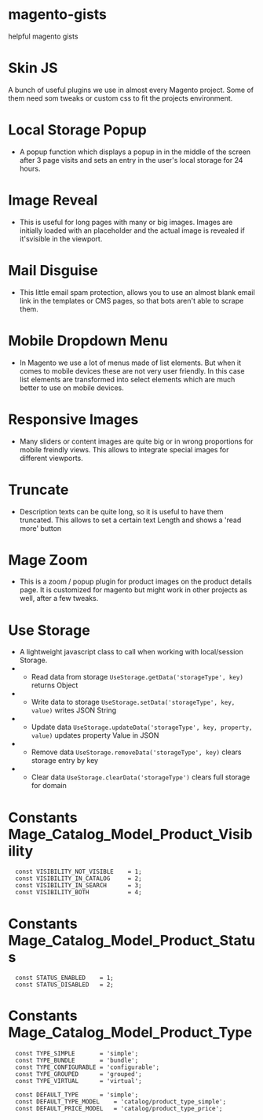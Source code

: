 magento-gists
=============

helpful magento gists


Skin JS
=========
A bunch of useful plugins we use in almost every Magento project. Some of them need som tweaks or custom css to fit the projects environment.

# Local Storage Popup
* A popup function which displays a popup in in the middle of the screen after 3 page visits and sets an entry in the user's local storage for 24 hours.

# Image Reveal
* This is useful for long pages with many or big images. Images are initially loaded with an placeholder and the actual image is revealed if it'svisible in the viewport.

# Mail Disguise
* This little email spam protection, allows you to use an almost blank email link in the templates or CMS pages, so that bots aren't able to scrape them.

# Mobile Dropdown Menu
* In Magento we use a lot of menus made of list elements. But when it comes to mobile devices these are not very user friendly. In this case list elements are transformed into select elements which are much better to use on mobile devices.

# Responsive Images
* Many sliders or content images are quite big or in wrong proportions for mobile freindly views. This allows to integrate special images for different viewports.

# Truncate
* Description texts can be quite long, so it is useful to have them truncated. This allows to set a certain text Length and shows a 'read more' button

# Mage Zoom
* This is a zoom / popup plugin for product images on the product details page. It is customized for magento but might work in other projects as well, after a few tweaks.

# Use Storage
* A lightweight javascript class to call when working with local/session Storage. 
* * Read data from storage `UseStorage.getData('storageType', key)` returns Object
* * Write data to storage `UseStorage.setData('storageType', key, value)` writes JSON String
* * Update data `UseStorage.updateData('storageType', key, property, value)` updates property Value in JSON
* * Remove data `UseStorage.removeData('storageType', key)` clears storage entry by key
* * Clear data `UseStorage.clearData('storageType')` clears full storage for domain


# Constants Mage_Catalog_Model_Product_Visibility

```
  const VISIBILITY_NOT_VISIBLE    = 1;
  const VISIBILITY_IN_CATALOG     = 2;
  const VISIBILITY_IN_SEARCH      = 3;
  const VISIBILITY_BOTH           = 4;
```

# Constants Mage_Catalog_Model_Product_Status

```
  const STATUS_ENABLED    = 1;
  const STATUS_DISABLED   = 2;
```

# Constants Mage_Catalog_Model_Product_Type

```
  const TYPE_SIMPLE       = 'simple';
  const TYPE_BUNDLE       = 'bundle';
  const TYPE_CONFIGURABLE = 'configurable';
  const TYPE_GROUPED      = 'grouped';
  const TYPE_VIRTUAL      = 'virtual';

  const DEFAULT_TYPE      = 'simple';
  const DEFAULT_TYPE_MODEL    = 'catalog/product_type_simple';
  const DEFAULT_PRICE_MODEL   = 'catalog/product_type_price';
```
